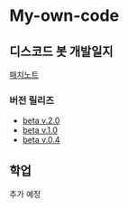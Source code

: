 # My-own-code

## 디스코드 봇 개발일지
  [패치노트](https://github.com/Puilin/My-own-code/blob/master/패치노트.md)
### 버전 릴리즈
* [beta v.2.0](https://github.com/Puilin/My-own-code/blob/master/beta%20v.2.0.py)
* [beta v.1.0](https://github.com/Puilin/My-own-code/blob/master/beta%20v.1.0.py)
* [beta v.0.4](https://github.com/Puilin/My-own-code/blob/master/beta%20v.0.4.py)

## 학업
추가 예정
